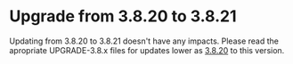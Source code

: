 # Upgrade from 3.8.20 to 3.8.21

Updating from 3.8.20 to 3.8.21 doesn't have any impacts. Please read the apropriate UPGRADE-3.8.x files for updates lower as [3.8.20](UPGRADE-3.8.20.md) to this version.
